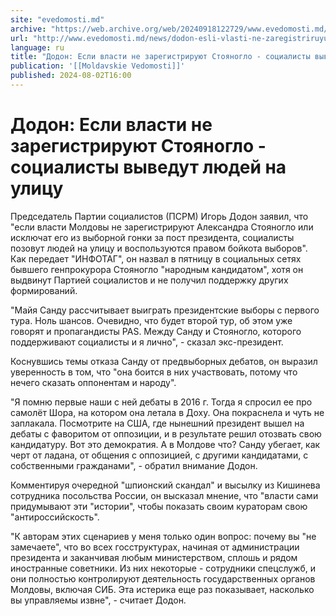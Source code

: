 ```yaml
---
site: "evedomosti.md"
archive: "https://web.archive.org/web/20240918122729/www.evedomosti.md/news/dodon-esli-vlasti-ne-zaregistriruyut-stoyanoglo-socialisty-v"
url: "http://www.evedomosti.md/news/dodon-esli-vlasti-ne-zaregistriruyut-stoyanoglo-socialisty-v"
language: ru
title: "Додон: Если власти не зарегистрируют Стояногло - социалисты выведут людей на улицу"
publication: '[[Moldavskie Vedomosti]]'
published: 2024-08-02T16:00
---
```


# Додон: Если власти не зарегистрируют Стояногло - социалисты выведут людей на улицу

Председатель Партии социалистов (ПСРМ) Игорь Додон заявил, что "если власти Молдовы не зарегистрируют Александра Стояногло или исключат его из выборной гонки за пост президента, социалисты позовут людей на улицу и воспользуются правом бойкота выборов". Как передает "ИНФОТАГ", он назвал в пятницу в социальных сетях бывшего генпрокурора Стояногло "народным кандидатом", хотя он выдвинут Партией социалистов и не получил поддержку других формирований.

"Майя Санду рассчитывает выиграть президентские выборы с первого тура. Ноль шансов. Очевидно, что будет второй тур, об этом уже говорят и пропагандисты PAS. Между Санду и Стояногло, которого поддерживают социалисты и я лично", - сказал экс-президент.

Коснувшись темы отказа Санду от предвыборных дебатов, он выразил уверенность в том, что "она боится в них участвовать, потому что нечего сказать оппонентам и народу".

"Я помню первые наши с ней дебаты в 2016 г. Тогда я спросил ее про самолёт Шора, на котором она летала в Доху. Она покраснела и чуть не заплакала. Посмотрите на США, где нынешний президент вышел на дебаты с фаворитом от оппозиции, и в результате решил отозвать свою кандидатуру. Вот это демократия. А в Молдове что? Санду убегает, как черт от ладана, от общения с оппозицией, с другими кандидатами, с собственными гражданами", - обратил внимание Додон.

Комментируя очередной "шпионский скандал" и высылку из Кишинева сотрудника посольства России, он высказал мнение, что "власти сами придумывают эти "истории", чтобы показать своим кураторам свою "антироссийскость".

"К авторам этих сценариев у меня только один вопрос: почему вы "не замечаете", что во всех госструктурах, начиная от администрации президента и заканчивая любым министерством, сплошь и рядом иностранные советники. Из них некоторые - сотрудники спецслужб, и они полностью контролируют деятельность государственных органов Молдовы, включая СИБ. Эта истерика еще раз показывает, насколько вы управляемы извне", - считает Додон.
